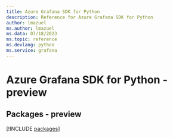 ```yaml
---
title: Azure Grafana SDK for Python
description: Reference for Azure Grafana SDK for Python
author: lmazuel
ms.author: lmazuel
ms.data: 07/18/2023
ms.topic: reference
ms.devlang: python
ms.service: grafana
---
```

# Azure Grafana SDK for Python - preview
## Packages - preview
[!INCLUDE [packages](grafana-index.md)]